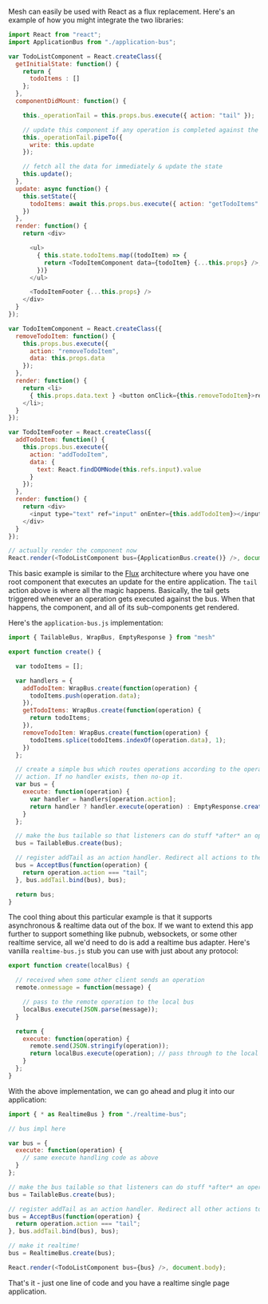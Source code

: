 <!--
TODO
- information on async data
- change & elaborate wording up top
- elaborate on why we're using "tail" here
- "models" section
-->

Mesh can easily be used with React as a flux replacement. Here's an example of how you might integrate the two libraries:

```javascript
import React from "react";
import ApplicationBus from "./application-bus";

var TodoListComponent = React.createClass({
  getInitialState: function() {
    return {
      todoItems : []
    };
  },
  componentDidMount: function() {

    this._operationTail = this.props.bus.execute({ action: "tail" });

    // update this component if any operation is completed against the bus
    this._operationTail.pipeTo({
      write: this.update
    });

    // fetch all the data for immediately & update the state
    this.update();
  },
  update: async function() {
    this.setState({
      todoItems: await this.props.bus.execute({ action: "getTodoItems" }).readAll()
    })
  },
  render: function() {
    return <div>

      <ul>
        { this.state.todoItems.map((todoItem) => {
          return <TodoItemComponent data={todoItem} {...this.props} />;
        })}
      </ul>

      <TodoItemFooter {...this.props} />
    </div>
  }
});

var TodoItemComponent = React.createClass({
  removeTodoItem: function() {
    this.props.bus.execute({
      action: "removeTodoItem",
      data: this.props.data
    });
  },
  render: function() {
    return <li>
      { this.props.data.text } <button onClick={this.removeTodoItem}>remove</button>
    </li>;
  }
});

var TodoItemFooter = React.createClass({
  addTodoItem: function() {
    this.props.bus.execute({
      action: "addTodoItem",
      data: {
        text: React.findDOMNode(this.refs.input).value
      }
    });
  },
  render: function() {
    return <div>
      <input type="text" ref="input" onEnter={this.addTodoItem}></input>
    </div>
  }
});

// actually render the component now
React.render(<TodoListComponent bus={ApplicationBus.create()} />, document.body);
```

This basic example is similar to the [Flux](https://facebook.github.io/flux/) architecture where you have one root component that executes an update for the entire application. The `tail` action above is where all the magic happens. Basically, the tail gets triggered whenever an operation gets executed against the bus. When that happens, the component, and all of its sub-components get rendered.

<!-- diagram here -->

Here's the `application-bus.js` implementation:

```javascript
import { TailableBus, WrapBus, EmptyResponse } from "mesh"

export function create() {

  var todoItems = [];

  var handlers = {
    addTodoItem: WrapBus.create(function(operation) {
      todoItems.push(operation.data);
    }),
    getTodoItems: WrapBus.create(function(operation) {
      return todoItems;
    }),
    removeTodoItem: WrapBus.create(function(operation) {
      todoItems.splice(todoItems.indexOf(operation.data), 1);
    })
  };

  // create a simple bus which routes operations according to the operation
  // action. If no handler exists, then no-op it.
  var bus = {
    execute: function(operation) {
      var handler = handlers[operation.action];
      return handler ? handler.execute(operation) : EmptyResponse.create();
    }
  };

  // make the bus tailable so that listeners can do stuff *after* an operation executes
  bus = TailableBus.create(bus);

  // register addTail as an action handler. Redirect all actions to the route handlers
  bus = AcceptBus(function(operation) {
    return operation.action === "tail";
  }, bus.addTail.bind(bus), bus);

  return bus;
}
```



<!-- TODO - illustration here -->

The cool thing about this particular example is that it supports asynchronous & realtime data out of the box. If we want to extend this app further to support something like pubnub, websockets, or some other realtime service, all we'd need to do is add a realtime bus adapter. Here's vanilla `realtime-bus.js` stub you can use with just about any protocol:


```javascript
export function create(localBus) {

  // received when some other client sends an operation
  remote.onmessage = function(message) {

    // pass to the remote operation to the local bus
    localBus.execute(JSON.parse(message));
  }

  return {
    execute: function(operation) {
      remote.send(JSON.stringify(operation));
      return localBus.execute(operation); // pass through to the local bus
    }
  };
}
```

With the above implementation, we can go ahead and plug it into our application:

```javascript
import { * as RealtimeBus } from "./realtime-bus";

// bus impl here

var bus = {
  execute: function(operation) {
    // same execute handling code as above
  }
};

// make the bus tailable so that listeners can do stuff *after* an operation executes
bus = TailableBus.create(bus);

// register addTail as an action handler. Redirect all other actions to the route handlers
bus = AcceptBus(function(operation) {
  return operation.action === "tail";
}, bus.addTail.bind(bus), bus);

// make it realtime!
bus = RealtimeBus.create(bus);

React.render(<TodoListComponent bus={bus} />, document.body);
```

That's it - just one line of code and you have a realtime single page application.
